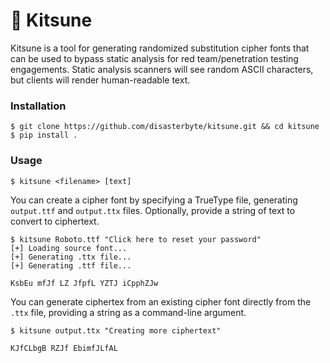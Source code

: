 # 🦊 Kitsune

Kitsune is a tool for generating randomized substitution cipher fonts that can be used to bypass static analysis for red team/penetration testing engagements. Static analysis scanners will see random ASCII characters, but clients will render human-readable text.

### Installation

```console
$ git clone https://github.com/disasterbyte/kitsune.git && cd kitsune
$ pip install .
```

### Usage

```console
$ kitsune <filename> [text]
```

You can create a cipher font by specifying a TrueType file, generating `output.ttf` and `output.ttx` files. Optionally, provide a string of text to convert to ciphertext.

```console
$ kitsune Roboto.ttf "Click here to reset your password"
[+] Loading source font...
[+] Generating .ttx file...
[+] Generating .ttf file...

KsbEu mfJf LZ JfpfL YZTJ iCpphZJw
```

You can generate ciphertex from an existing cipher font directly from the `.ttx` file, providing a string as a command-line argument.

```console
$ kitsune output.ttx "Creating more ciphertext"

KJfCLbgB RZJf EbimfJLfAL
```


